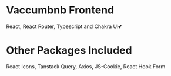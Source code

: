 # Vaccumbnb Frontend

React, React Router, Typescript and Chakra UI💕

# Other Packages Included

React Icons, Tanstack Query, Axios, JS-Cookie, React Hook Form
